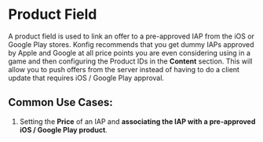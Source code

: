 # Product Field
A product field is used to link an offer to a pre-approved IAP from the iOS or Google Play stores. Konfig recommends that you get dummy IAPs approved by Apple and Google at all price points you are even considering using in a game and then configuring the Product IDs in the **Content** section. This will allow you to push offers from the server instead of having to do a client update that requires iOS / Google Play approval.

## Common Use Cases:
1. Setting the **Price** of an IAP and **associating the IAP with a pre-approved iOS / Google Play product**.

